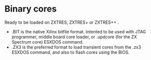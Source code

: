 # Binary cores
Ready to be loaded on ZXTRES, ZXTRES+ or ZXTRES++ .

- .BIT is the native Xilinx bitfile format. Intented to be used with JTAG programmer, middle board core loader, or .updcore (for the ZX Spectrum core) ESXDOS command.
- .ZX3 is the preferred format to load transient cores from the .zx3 ESXDOS command, and also to flash cores using the BIOS.
